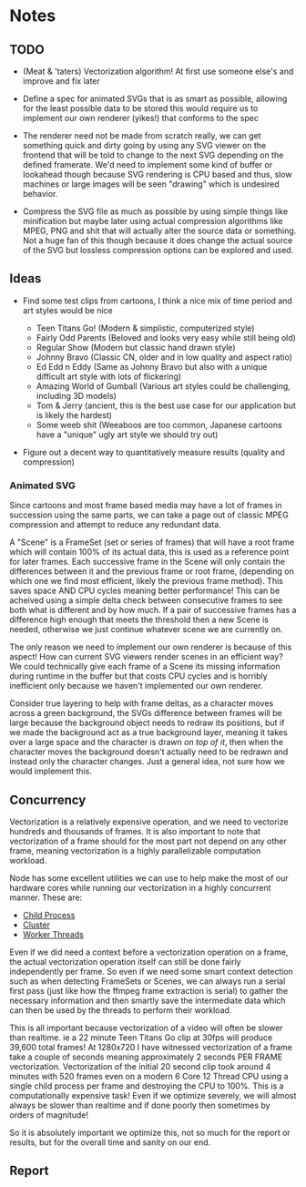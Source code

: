 # Notes

## TODO

* (Meat & 'taters) Vectorization algorithm! At first use someone else's and improve and fix later

* Define a spec for animated SVGs that is as smart as possible, allowing for the least possible data to be stored
  this would require us to implement our own renderer (yikes!) that conforms to the spec
  
* The renderer need not be made from scratch really, we can get something quick and dirty going by
  using any SVG viewer on the frontend that will be told to change to the next SVG depending on the defined framerate.
  We'd need to implement some kind of buffer or lookahead though because SVG rendering is CPU based and thus, slow
  machines or large images will be seen "drawing" which is undesired behavior.
  
* Compress the SVG file as much as possible by using simple things like minification but maybe later using
  actual compression algorithms like MPEG, PNG and shit that will actually alter the source data or something.
  Not a huge fan of this though because it does change the actual source of the SVG but lossless compression options
  can be explored and used.

## Ideas

* Find some test clips from cartoons, I think a nice mix of time period and art styles would be nice
    * Teen Titans Go! (Modern & simplistic, computerized style)
    * Fairly Odd Parents (Beloved and looks very easy while still being old)
    * Regular Show (Modern but classic hand drawn style)
    * Johnny Bravo (Classic CN, older and in low quality and aspect ratio)
    * Ed Edd n Eddy (Same as Johnny Bravo but also with a unique difficult art style with lots of flickering)
    * Amazing World of Gumball (Various art styles could be challenging, including 3D models)
    * Tom & Jerry (ancient, this is the best use case for our application but is likely the hardest)
    * Some weeb shit (Weeaboos are too common, Japanese cartoons have a "unique" ugly art style we should try out)

* Figure out a decent way to quantitatively measure results (quality and compression)

### Animated SVG

Since cartoons and most frame based media may have a lot of frames in succession using the same parts, we can take 
a page out of classic MPEG compression and attempt to reduce any redundant data.

A "Scene" is a FrameSet (set or series of frames) that will have a root frame which will contain 100% of its actual
data, this is used as a reference point for later frames. Each successive frame in the Scene will only contain the 
differences between it and the previous frame or root frame, (depending on which one we find most efficient, likely 
the previous frame method). This saves space AND CPU cycles meaning better performance! This can be acheived using a 
simple delta check between consecutive frames to see both what is different and by how much. If a pair of successive 
frames has a difference high enough that meets the threshold then a new Scene is needed, otherwise we just continue 
whatever scene we are currently on.

The only reason we need to implement our own renderer is because of this aspect! How can current SVG viewers render 
scenes in an efficient way? We could technically give each frame of a Scene its missing information during runtime 
in the buffer but that costs CPU cycles and is horribly inefficient only because we haven't implemented our own 
renderer.

Consider true layering to help with frame deltas, as a character moves across a green background, the SVGs difference
between frames will be large because the background object needs to redraw its positions, but if we made the background
act as a true background layer, meaning it takes over a large space and the character is drawn _on top of it_, then when
the character moves the background doesn't actually need to be redrawn and instead only the character changes. Just a 
general idea, not sure how we would implement this.

## Concurrency

Vectorization is a relatively expensive operation, and we need to vectorize hundreds and thousands of frames. It is 
also important to note that vectorization of a frame should for the most part not depend on any other frame, meaning 
vectorization is a highly parallelizable computation workload.

Node has some excellent utilities we can use to help make the most of our hardware cores while running our 
vectorization in a highly concurrent manner. These are:

* [Child Process](https://nodejs.org/api/child_process.html)
* [Cluster](https://nodejs.org/api/cluster.html)
* [Worker Threads](https://nodejs.org/api/worker_threads.html)

Even if we did need a context before a vectorization operation on a frame, the actual vectorization operation 
itself can still be done fairly independently per frame. So even if we need some smart context detection such as 
when detecting FrameSets or Scenes, we can always run a serial first pass (just like how the ffmpeg frame extraction 
is serial) to gather the necessary information and then smartly save the intermediate data which can then be used 
by the threads to perform their workload.

This is all important because vectorization of a video will often be slower than realtime. ie a 22 minute Teen Titans 
Go clip at 30fps will produce 39,600 total frames! At 1280x720 I have witnessed vectorization of a frame take a couple 
of seconds meaning approximately 2 seconds PER FRAME vectorization. Vectorization of the initial 20 second clip took 
around 4 minutes with 520 frames even on a modern 6 Core 12 Thread CPU using a single child process per frame and 
destroying the CPU to 100%. This is a computationally expensive task! Even if we optimize severely, we will almost 
always be slower than realtime and if done poorly then sometimes by orders of magnitude!

So it is absolutely important we optimize this, not so much for the report or results, but for the overall time 
and sanity on our end.

## Report

